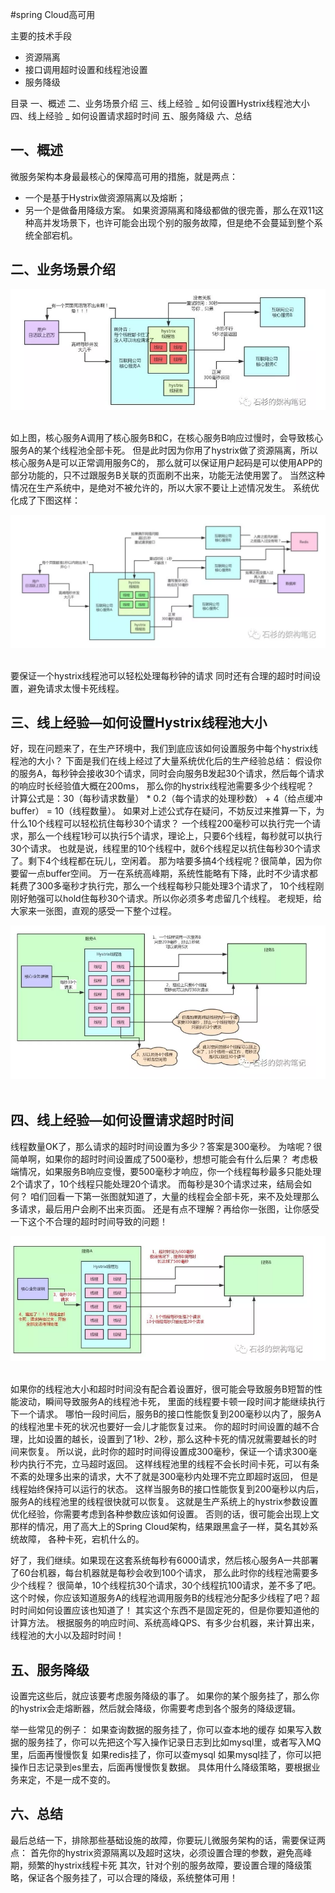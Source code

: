 #spring Cloud高可用

主要的技术手段
- 资源隔离
- 接口调用超时设置和线程池设置
- 服务降级



目录
一、概述
二、业务场景介绍
三、线上经验 _ 如何设置Hystrix线程池大小
四、线上经验 _ 如何设置请求超时时间
五、服务降级
六、总结



## 一、概述

微服务架构本身最最核心的保障高可用的措施，就是两点：
- 一个是基于Hystrix做资源隔离以及熔断；
- 另一个是做备用降级方案。
如果资源隔离和降级都做的很完善，那么在双11这种高并发场景下，也许可能会出现个别的服务故障，但是绝不会蔓延到整个系统全部宕机。

## 二、业务场景介绍

<div align="center"> <img src="../../pics/spring Cloud高可用1.png"/> </div><br>

如上图，核心服务A调用了核心服务B和C，在核心服务B响应过慢时，会导致核心服务A的某个线程池全部卡死。
但是此时因为你用了hystrix做了资源隔离，所以核心服务A是可以正常调用服务C的，
那么就可以保证用户起码是可以使用APP的部分功能的，只不过跟服务B关联的页面刷不出来，功能无法使用罢了。
当然这种情况在生产系统中，是绝对不被允许的，所以大家不要让上述情况发生。
系统优化成了下图这样：
<div align="center"> <img src="../../pics/spring Cloud高可用2.png"/> </div><br>

要保证一个hystrix线程池可以轻松处理每秒钟的请求
同时还有合理的超时时间设置，避免请求太慢卡死线程。


## 三、线上经验—如何设置Hystrix线程池大小

好，现在问题来了，在生产环境中，我们到底应该如何设置服务中每个hystrix线程池的大小？
下面是我们在线上经过了大量系统优化后的生产经验总结：
假设你的服务A，每秒钟会接收30个请求，同时会向服务B发起30个请求，然后每个请求的响应时长经验值大概在200ms，
那么你的hystrix线程池需要多少个线程呢？
计算公式是：30（每秒请求数量） * 0.2（每个请求的处理秒数） + 4（给点缓冲buffer） = 10（线程数量）。
如果对上述公式存在疑问，不妨反过来推算一下，为什么10个线程可以轻松抗住每秒30个请求？
一个线程200毫秒可以执行完一个请求，那么一个线程1秒可以执行5个请求，理论上，只要6个线程，每秒就可以执行30个请求。
也就是说，线程里的10个线程中，就6个线程足以抗住每秒30个请求了。剩下4个线程都在玩儿，空闲着。
那为啥要多搞4个线程呢？很简单，因为你要留一点buffer空间。
万一在系统高峰期，系统性能略有下降，此时不少请求都耗费了300多毫秒才执行完，那么一个线程每秒只能处理3个请求了，
10个线程刚刚好勉强可以hold住每秒30个请求。所以你必须多考虑留几个线程。
老规矩，给大家来一张图，直观的感受一下整个过程。
<div align="center"> <img src="../../pics/spring Cloud高可用3.png"/> </div><br>


## 四、线上经验—如何设置请求超时时间

线程数量OK了，那么请求的超时时间设置为多少？答案是300毫秒。
为啥呢？很简单啊，如果你的超时时间设置成了500毫秒，想想可能会有什么后果？
考虑极端情况，如果服务B响应变慢，要500毫秒才响应，你一个线程每秒最多只能处理2个请求了，10个线程只能处理20个请求。
而每秒是30个请求过来，结局会如何？
咱们回看一下第一张图就知道了，大量的线程会全部卡死，来不及处理那么多请求，最后用户会刷不出来页面。
还是有点不理解？再给你一张图，让你感受一下这个不合理的超时时间导致的问题！
<div align="center"> <img src="../../pics/spring Cloud高可用4.png"/> </div><br>

如果你的线程池大小和超时时间没有配合着设置好，很可能会导致服务B短暂的性能波动，瞬间导致服务A的线程池卡死，
里面的线程要卡顿一段时间才能继续执行下一个请求。
哪怕一段时间后，服务B的接口性能恢复到200毫秒以内了，服务A的线程池里卡死的状况也要好一会儿才能恢复过来。
你的超时时间设置的越不合理，比如设置的越长，设置到了1秒、2秒，那么这种卡死的情况就需要越长的时间来恢复。
所以说，此时你的超时时间得设置成300毫秒，保证一个请求300毫秒内执行不完，立马超时返回。
这样线程池里的线程不会长时间卡死，可以有条不紊的处理多出来的请求，大不了就是300毫秒内处理不完立即超时返回，
但是线程始终保持可以运行的状态。
这样当服务B的接口性能恢复到200毫秒以内后，服务A的线程池里的线程很快就可以恢复。
这就是生产系统上的hystrix参数设置优化经验，你需要考虑到各种参数应该如何设置。
否则的话，很可能会出现上文那样的情况，用了高大上的Spring Cloud架构，结果跟黑盒子一样，莫名其妙系统故障，
各种卡死，宕机什么的。

好了，我们继续。如果现在这套系统每秒有6000请求，然后核心服务A一共部署了60台机器，每台机器就是每秒会收到100个请求，
那么此时你的线程池需要多少个线程？
很简单，10个线程抗30个请求，30个线程抗100请求，差不多了吧。
这个时候，你应该知道服务A的线程池调用服务B的线程池分配多少线程了吧？超时时间如何设置应该也知道了！
其实这个东西不是固定死的，但是你要知道他的计算方法。
根据服务的响应时间、系统高峰QPS、有多少台机器，来计算出来，线程池的大小以及超时时间！


## 五、服务降级

设置完这些后，就应该要考虑服务降级的事了。
如果你的某个服务挂了，那么你的hystrix会走熔断器，然后就会降级，你需要考虑到各个服务的降级逻辑。

举一些常见的例子：
如果查询数据的服务挂了，你可以查本地的缓存
如果写入数据的服务挂了，你可以先把这个写入操作记录日志到比如mysql里，或者写入MQ里，后面再慢慢恢复
如果redis挂了，你可以查mysql
如果mysql挂了，你可以把操作日志记录到es里去，后面再慢慢恢复数据。
具体用什么降级策略，要根据业务来定，不是一成不变的。

## 六、总结

最后总结一下，排除那些基础设施的故障，你要玩儿微服务架构的话，需要保证两点：
首先你的hystrix资源隔离以及超时这块，必须设置合理的参数，避免高峰期，频繁的hystrix线程卡死
其次，针对个别的服务故障，要设置合理的降级策略，保证各个服务挂了，可以合理的降级，系统整体可用！